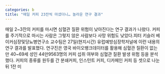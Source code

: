 ```yaml
---
categories: b
title: "매일 커피 23잔씩 마셨더니… 놀라운 연구 결과"
---
```

매일 2~3잔의 커피를 마시면 심혈관 질환 위험이 낮아진다는 연구 결과가 나왔다. 커피를 주기적으로 마시는 사람은 그렇지 않은 사람보다 사망 위험도 낮았다.피터 키슬러 베이커심장및당뇨병연구소 교수팀은 27일(현지시간) 유럽예방심장학저널에 이런 내용의 연구 결과를 발표했다. 연구진은 영국 바이오뱅크데이터를 활용해 심혈관 질환이 없는 만 40~69세 성인 44만9563명의 커피 섭취 여부와 심혈관 질환 발생 위험 등을 분석했다.									커피의 종류를 원두를 간 분쇄커피, 인스턴트 커피, 디카페인 커피 등 셋으로 나눈 뒤 1잔 미